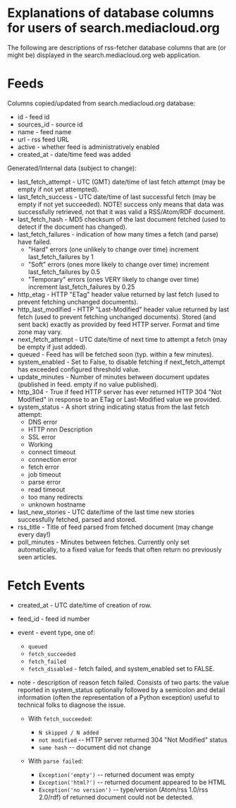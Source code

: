 # Explanations of database columns for users of search.mediacloud.org

The following are descriptions of rss-fetcher database columns that
are (or might be) displayed in the search.mediacloud.org web application.

# Feeds

Columns copied/updated from search.mediacloud.org database:

* id - feed id
* sources_id - source id
* name - feed name
* url - rss feed URL
* active - whether feed is administratively enabled
* created_at - date/time feed was added

Generated/Internal data (subject to change):

* last_fetch_attempt - UTC (GMT) date/time of last fetch attempt (may be empty if not yet attempted).
* last_fetch_success - UTC date/time of last successful fetch (may be empty if not yet succeeded).
	NOTE! success only means that data was successfully retrieved, not that it
	was valid a RSS/Atom/RDF document.
* last_fetch_hash - MD5 checksum of the last document fetched (used to detect if the document has changed).
* last_fetch_failures - indication of how many times a fetch (and parse) have failed.
	+ "Hard" errors (one unlikely to change over time) increment last_fetch_failures by 1
	+ "Soft" errors (ones more likely to change over time) increment last_fetch_failures by 0.5
	+ "Temporary" errors (ones VERY likely to change over time) increment last_fetch_failures by 0.25
* http_etag - HTTP "ETag" header value returned by last fetch (used to prevent fetching unchanged documents).
* http_last_modified - HTTP "Last-Modified" header value returned by last fetch (used to prevent fetching unchanged documents).
	Stored (and sent back) exactly as provided by feed HTTP server.
	Format and time zone may vary.
* next_fetch_attempt - UTC date/time of next time to attempt a fetch (may be empty if just added).
* queued - Feed has will be fetched soon (typ. within a few minutes).
* system_enabled - Set to False, to disable fetching if next_fetch_attempt has exceeded configured threshold value.
* update_minutes - Number of minutes between document updates (published in feed. empty if no value published).
* http_304 - True if feed HTTP server has ever returned HTTP 304 "Not Modified" in response to an ETag or Last-Modified value we provided.
* system_status - A short string indicating status from the last fetch attempt:
	+ DNS error
	+ HTTP nnn Description
	+ SSL error
	+ Working
	+ connect timeout
	+ connection error
	+ fetch error
	+ job timeout
	+ parse error
	+ read timeout
	+ too many redirects
	+ unknown hostname
* last_new_stories - UTC date/time of the last time new stories successfully fetched, parsed and stored.
* rss_title - Title of feed parsed from fetched document (may change every day!)
* poll_minutes - Minutes between fetches.  Currently only set automatically,
	to a fixed value for feeds that often return no previously seen articles.

# Fetch Events

* created_at - UTC date/time of creation of row.
* feed_id - feed id number
* event - event type, one of:
	+ `queued`
	+ `fetch_succeeded`
	+ `fetch_failed`
	+ `fetch_disabled` - fetch failed, and system_enabled set to FALSE.
* note - description of reason fetch failed. Consists of two parts:
	the value reported in system_status optionally followed by a semicolon
	and detail information (often the representation of a Python exception)
	useful to technical folks to diagnose the issue.

	+ With `fetch_succeeded`:
		- `N skipped / N added`
		- `not modified` -- HTTP server returned 304 "Not Modified" status
		- `same hash` -- document did not change

	+ With `parse failed`:
		- `Exception('empty')` -- returned document was empty
		- `Exception('html?')` -- returned document appeared to be HTML
		- `Exception('no version')` -- type/version (Atom/rss 1.0/rss 2.0/rdf) of returned document could not be detected.
